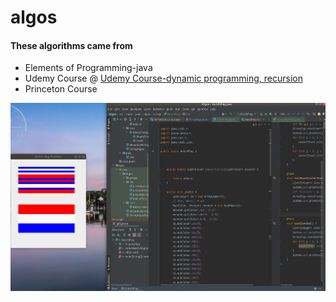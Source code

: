 # algos
#### These algorithms came from 
<ul>
  <li>Elements of Programming-java</li>
  <li>Udemy Course @ <a href="https://www.udemy.com/course/algorithmic-problems-in-java/learn/lecture/6707530?start=0#content" target="_blank" rel="noopener noreferrer">Udemy Course-dynamic programming, recursion</a>
  <li>Princeton Course</li>  
</ul>

<img src="./src/main/resources/screenshot.png">
